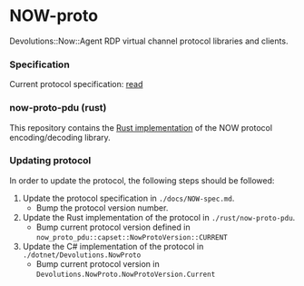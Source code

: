 NOW-proto
=========

Devolutions::Now::Agent RDP virtual channel protocol libraries and clients.

### Specification

Current protocol specification: [read](./docs/NOW-spec.md)

### now-proto-pdu (rust)

This repository contains the [Rust implementation](./crates/now-proto-pdu/README.md) of the
NOW protocol encoding/decoding library.

### Updating protocol

In order to update the protocol, the following steps should be followed:

1. Update the protocol specification in `./docs/NOW-spec.md`.
    - Bump the protocol version number.
1. Update the Rust implementation of the protocol in `./rust/now-proto-pdu`.
    - Bump current protocol version defined in `now_proto_pdu::capset::NowProtoVersion::CURRENT`
1. Update the C# implementation of the protocol in `./dotnet/Devolutions.NowProto`
    - Bump current protocol version in `Devolutions.NowProto.NowProtoVersion.Current`
